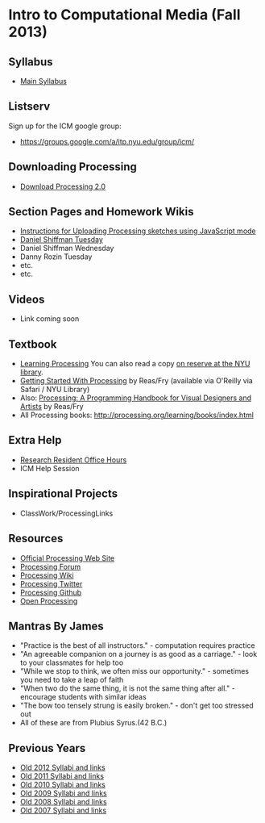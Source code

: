 Intro to Computational Media (Fall 2013)
========================================

Syllabus
--------
- [Main Syllabus](https://github.com/ITPNYU/ICM-2013/blob/master/Syllabus-2013.md)

Listserv
--------
Sign up for the ICM google group:
- https://groups.google.com/a/itp.nyu.edu/group/icm/

Downloading Processing
----------------------

- [Download Processing 2.0](http://www.processing.org/download/)

Section Pages and Homework Wikis
--------------------------------
- [Instructions for Uploading Processing sketches using JavaScript mode](http://itp.nyu.edu/varwiki/ClassWork/Homework-upload-instructions)
- [Daniel Shiffman Tuesday](https://github.com/ITPNYU/ICM-2013/blob/master/sections/Shiffman-Tues-2013.md)
- Daniel Shiffman Wednesday
- Danny Rozin Tuesday
- etc.
- etc.

Videos
------
- Link coming soon

Textbook 
--------
- [Learning Processing](http://www.learningprocessing.com/) You can also read a copy [on reserve at the NYU library](http://library.nyu.edu/services/reserves.html).
- [Getting Started With Processing](http://my.safaribooksonline.com/9781449379827?portal=oreilly&cid=orm-cat-readnow-9781449379827) by Reas/Fry (available via O'Reilly via Safari / NYU Library)
- Also: [Processing: A Programming Handbook for Visual Designers and Artists](http://www.amazon.com/gp/product/0262182629?ie=UTF8&tag=processing09-20&linkCode=as2&camp=1789&creative=9325&creativeASIN=0262182629) by Reas/Fry
- All Processing books: http://processing.org/learning/books/index.html

Extra Help 
----------
- [Research Resident Office Hours](https://itp.nyu.edu/inwiki/)
- ICM Help Session

Inspirational Projects
----------------------
- ClassWork/ProcessingLinks

Resources
---------
- [Official Processing Web Site](http://www.processing.org/)
- [Processing Forum](http://forum.processing.org/)
- [Processing Wiki](http://wiki.processing.org/w/Main_Page)
- [Processing Twitter](https://twitter.com/ProcessingOrg)
- [Processing Github](https://github.com/processing)
- [Open Processing](http://www.openprocessing.org/)

Mantras By James
----------------
- "Practice is the best of all instructors." - computation requires practice 
- "An agreeable companion on a journey is as good as a carriage." - look to your classmates for help too 
- "While we stop to think, we often miss our opportunity." - sometimes you need to take a leap of faith 
- "When two do the same thing, it is not the same thing after all." - encourage students with similar ideas 
- "The bow too tensely strung is easily broken." - don't get too stressed out 
- All of these are from Plubius Syrus.(42 B.C.) 

Previous Years
--------------
- [Old 2012 Syllabi and links](http://itp.nyu.edu/varwiki/Syllabus/ICM-All-F12)
- [Old 2011 Syllabi and links](http://itp.nyu.edu/varwiki/Syllabus/ICM-All-F11)
- [Old 2010 Syllabi and links](http://itp.nyu.edu/varwiki/Syllabus/ICM-All-F10)
- [Old 2009 Syllabi and links](http://itp.nyu.edu/varwiki/Syllabus/ICM-All-F09)
- [Old 2008 Syllabi and links](http://itp.nyu.edu/varwiki/Syllabus/ICM-All-F08)
- [Old 2007 Syllabi and links](http://itp.nyu.edu/varwiki/Syllabus/ICM-All-F07)
